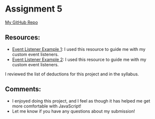 # Assignment 5

[My GitHub Repo](https://github.com/tiffanytrujillo7/assignment-5_trujillo-tiffany)

## Resources:
- [Event Listener Example 1](https://www.w3schools.com/jsref/tryit.asp?filename=tryjsref_element_addeventlistener4): I used this resource to guide me with my custom event listeners.
- [Event Listener Example 2](https://www.w3schools.com/jsref/tryit.asp?filename=tryjsref_document_addeventlistener_param): I used this resource to guide me with my custom event listeners.

I reviewed the list of deductions for this project and in the syllabus.

## Comments:
- I enjoyed doing this project, and I feel as though it has helped me get more comfortable with JavaScript!
- Let me know if you have any questions about my submission!
